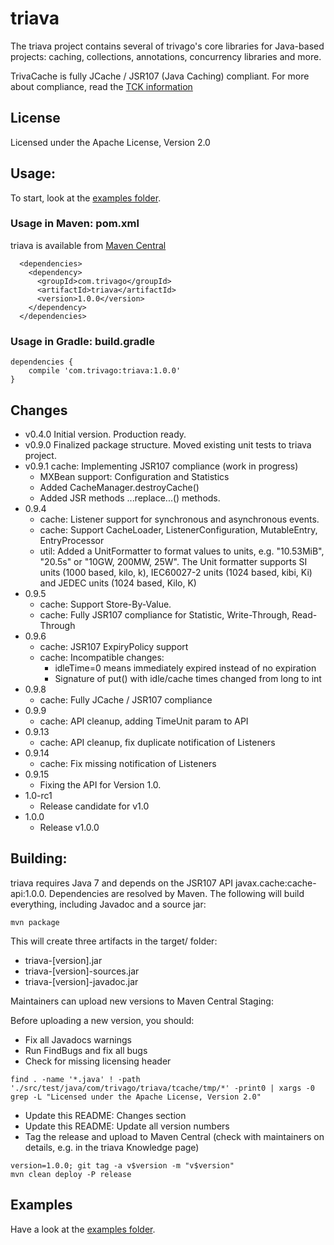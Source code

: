 # triava

The triava project contains several of trivago's core libraries for Java-based projects: caching, collections, annotations, concurrency libraries and more.

TrivaCache is fully JCache / JSR107 (Java Caching) compliant. For more about compliance, read the [TCK information](./tck/README.md)

## License
Licensed under the Apache License, Version 2.0

## Usage:
To start, look at the [examples folder](./src/examples/java/com/trivago/examples).

### Usage in Maven: pom.xml
triava is available from [Maven Central](http://search.maven.org/#search|ga|1|a%3A%22triava%22)

```
  <dependencies>
    <dependency>
      <groupId>com.trivago</groupId>
      <artifactId>triava</artifactId>
      <version>1.0.0</version>
    </dependency>
  </dependencies>
```


### Usage in Gradle: build.gradle
```
dependencies {
	compile 'com.trivago:triava:1.0.0'
}
```

## Changes ##
- v0.4.0 Initial version. Production ready.
- v0.9.0 Finalized package structure. Moved existing unit tests to triava project.
- v0.9.1 cache: Implementing JSR107 compliance (work in progress)
    - MXBean support: Configuration and Statistics
    - Added CacheManager.destroyCache()
    - Added JSR methods ...replace...() methods.
- 0.9.4
    - cache: Listener support for synchronous and asynchronous events.
    - cache: Support CacheLoader, ListenerConfiguration, MutableEntry, EntryProcessor
    - util:  Added a UnitFormatter to format values to units, e.g. "10.53MiB", "20.5s" or "10GW, 200MW, 25W". The Unit formatter
             supports SI units (1000 based, kilo, k), IEC60027-2 units (1024 based, kibi, Ki) and JEDEC units (1024 based, Kilo, K)
- 0.9.5
    - cache: Support Store-By-Value.
    - cache: Fully JSR107 compliance for Statistic, Write-Through, Read-Through
- 0.9.6
    - cache: JSR107 ExpiryPolicy support    
    - cache: Incompatible changes:
        - idleTime=0 means immediately expired instead of no expiration
        - Signature of put() with idle/cache times changed from long to int
- 0.9.8
    - cache: Fully JCache / JSR107 compliance 
- 0.9.9
    - cache: API cleanup, adding TimeUnit param to API
- 0.9.13
    - cache: API cleanup, fix duplicate notification of Listeners
- 0.9.14
    - cache: Fix missing notification of Listeners
- 0.9.15
    - Fixing the API for Version 1.0.
- 1.0-rc1
    - Release candidate for v1.0
- 1.0.0
    - Release v1.0.0



## Building:
triava requires Java 7 and depends on the JSR107 API javax.cache:cache-api:1.0.0. Dependencies are resolved by Maven. The following will build everything, including Javadoc and a source jar:

`mvn package`

This will create three artifacts in the target/ folder:

- triava-[version].jar
- triava-[version]-sources.jar
- triava-[version]-javadoc.jar

Maintainers can upload new versions to Maven Central Staging:

Before uploading a new version, you should:
 - Fix all Javadocs warnings
 - Run FindBugs and fix all bugs
 - Check for missing licensing header
 ```
 find . -name '*.java' ! -path './src/test/java/com/trivago/triava/tcache/tmp/*' -print0 | xargs -0 grep -L "Licensed under the Apache License, Version 2.0"
 ```
 - Update this README: Changes section
 - Update this README: Update all version numbers
 - Tag the release and upload to Maven Central (check with maintainers on details, e.g. in the triava Knowledge page)
```
version=1.0.0; git tag -a v$version -m "v$version"
mvn clean deploy -P release
```

## Examples
Have a look at the [examples folder](./src/examples/java/com/trivago/examples).

